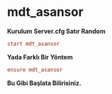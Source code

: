 # mdt_asansor

**Kurulum**
**Server.cfg Satır Random**
```cfg
start mdt_asansor
```
**Yada Farklı Bir Yöntem**
```cfg
ensure mdt_asansor
```
**Bu Gibi Başlata Bilirisiniz.**
